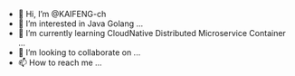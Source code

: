 - 👋 Hi, I’m @KAIFENG-ch
- 👀 I’m interested in Java Golang ...
- 🌱 I’m currently learning CloudNative Distributed Microservice Container ...
- 💞️ I’m looking to collaborate on ...
- 📫 How to reach me ...

<!---
KAIFENG-ch/KAIFENG-ch is a ✨ special ✨ repository because its `README.md` (this file) appears on your GitHub profile.
You can click the Preview link to take a look at your changes.
--->
